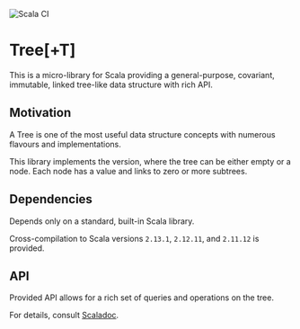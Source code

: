 ![Scala CI](https://github.com/arturopala/scala-tree/workflows/Scala%20CI/badge.svg)

Tree\[+T]
===

This is a micro-library for Scala providing 
a general-purpose, covariant, immutable, linked tree-like data structure with rich API.

Motivation
---

A Tree is one of the most useful data structure concepts with numerous flavours and implementations. 

This library implements the version, where the tree can be either empty or a node. Each node has a value and links to zero or more subtrees.

Dependencies
---

Depends only on a standard, built-in Scala library.

Cross-compilation to Scala versions `2.13.1`, `2.12.11`, and `2.11.12` is provided.

API
---

Provided API allows for a rich set of queries and operations on the tree. 

For details, consult [Scaladoc](https://arturopala.github.io/scala-tree/latest/api/com/github/arturopala/tree/index.html).